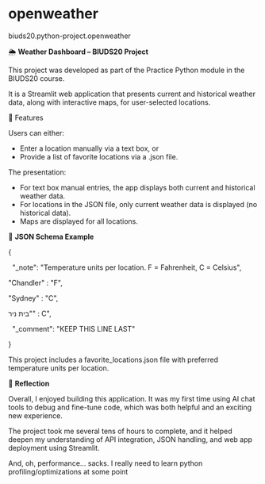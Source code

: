 # openweather

biuds20.python-project.openweather



🌦️ **Weather Dashboard – BIUDS20 Project**



This project was developed as part of the Practice Python module in the BIUDS20 course.

It is a Streamlit web application that presents current and historical weather data, along with interactive maps, for user-selected locations.



🔧 Features

Users can either:

* Enter a location manually via a text box, or
* Provide a list of favorite locations via a .json file.



The presentation:

* For text box manual entries, the app displays both current and historical weather data.
* For locations in the JSON file, only current weather data is displayed (no historical data).
* Maps are displayed for all locations.





📁 **JSON Schema Example**

{

  "\_note": "Temperature units per location. F = Fahrenheit, C = Celsius",



"Chandler" : "F",

"Sydney" : "C",

בית ניר"" : C",



  "\_comment": "KEEP THIS LINE LAST"

}

This project includes a favorite\_locations.json file with preferred temperature units per location.



💬 **Reflection**

Overall, I enjoyed building this application. It was my first time using AI chat tools to debug and fine-tune code, which was both helpful and an exciting new experience.

The project took me several tens of hours to complete, and it helped deepen my understanding of API integration, JSON handling, and web app deployment using Streamlit.

And, oh, performance... sacks. I really need to learn python profiling/optimizations at some point

 

